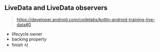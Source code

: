 


## LiveData and LiveData observers

> https://developer.android.com/codelabs/kotlin-android-training-live-data#0



- lifecycle owner
- backing property
- finish 사
<!--stackedit_data:
eyJoaXN0b3J5IjpbLTcxMjczNjkzNiwyMDIyMDg4Mjc4XX0=
-->